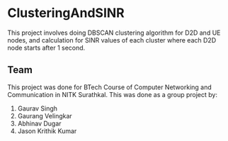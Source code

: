 # ClusteringAndSINR
This project involves doing DBSCAN clustering algorithm for D2D and UE nodes, and calculation for SINR values of each cluster where each D2D node starts after 1 second.
## Team
This project was done for BTech Course of Computer Networking and Communication in NITK Surathkal. This was done as a group project by:
1) Gaurav Singh
2) Gaurang Velingkar
3) Abhinav Dugar
4) Jason Krithik Kumar
